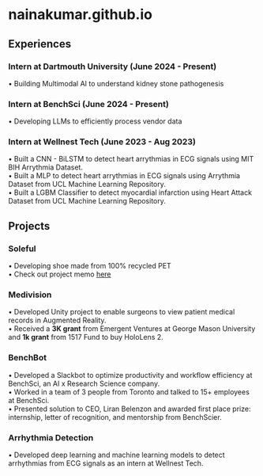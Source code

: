 # nainakumar.github.io

## Experiences
### Intern at Dartmouth University (June 2024 - Present)
• Building Multimodal AI to understand kidney stone pathogenesis

### Intern at BenchSci (June 2024 - Present)
• Developing LLMs to efficiently process vendor data

### Intern at Wellnest Tech (June 2023 - Aug 2023)
• Built a CNN - BiLSTM to detect heart arrythmias in ECG signals using MIT BIH Arrythmia Dataset. <br/>
• Built a MLP to detect heart arrythmias in ECG signals using Arrythmia Dataset from UCL Machine Learning Repository. <br/>
• Built a LGBM Classifier to detect myocardial infarction using Heart Attack Dataset from UCL Machine Learning Repository. 

## Projects

### Soleful
• Developing shoe made from 100% recycled PET <br/>
• Check out project memo [here]

[here]: https://polarized-peripheral-90c.notion.site/Preventing-Foot-Disease-Through-High-Quality-Affordable-Footwear-in-Ethiopia-ce7a1f811c0447b2a80c9e44448a970f  "here"

### Medivision 
• Developed Unity project to enable surgeons to view patient medical records in Augmented Reality. <br/>
• Received a **3K grant** from Emergent Ventures at George Mason University and **1k grant** from 1517 Fund to buy HoloLens 2.

### BenchBot 
• Developed a Slackbot to optimize productivity and workflow efficiency at BenchSci, an AI x Research Science company. <br/>
• Worked in a team of 3 people from Toronto and talked to 15+ employees at BenchSci. <br/>
• Presented solution to CEO, Liran Belenzon and awarded first place prize: internship, letter of recognition, and mentorship from BenchScier.

### Arrhythmia Detection
• Developed deep learning and machine learning models to detect arrhythmias from ECG signals as an intern at Wellnest Tech.


